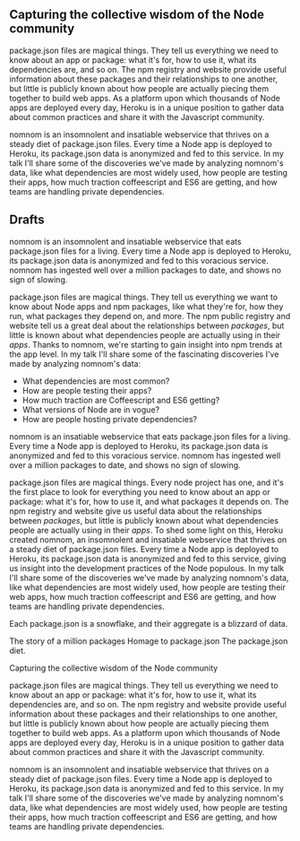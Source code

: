 ## Capturing the collective wisdom of the Node community

package.json files are magical things. They tell us everything we need to know about an app or package: what it's for, how to use it, what its dependencies are, and so on. The npm registry and website provide useful information about these packages and their relationships to one another, but little is publicly known about how people are actually piecing them together to build web apps. As a platform upon which thousands of Node apps are deployed every day, Heroku is in a unique position to gather data about common practices and share it with the Javascript community.

nomnom is an insomnolent and insatiable webservice that thrives on a steady diet of package.json files. Every time a Node app is deployed to Heroku, its package.json data is anonymized and fed to this service. In my talk I'll share some of the discoveries we've made by analyzing nomnom's data, like what dependencies are most widely used, how people are testing their apps, how much traction coffeescript and ES6 are getting, and how teams are handling private dependencies.

## Drafts

nomnom is an insomnolent and insatiable webservice that eats package.json files for a living. Every time a Node app is deployed to Heroku, its package.json data is anonymized and fed to this voracious service. nomnom has ingested well over a million packages to date, and shows no sign of slowing.

package.json files are magical things. They tell us everything we want to know about Node apps and npm packages, like what they're for, how they run, what packages they depend on, and more. The npm public registry and website tell us a great deal about the relationships between _packages_, but little is known about what dependencies people are actually using in their _apps_. Thanks to nomnom, we're starting to gain insight into npm trends at the app level. In my talk I'll share some of the fascinating discoveries I've made by analyzing nomnom's data:

- What dependencies are most common?
- How are people testing their apps?
- How much traction are Coffeescript and ES6 getting?
- What versions of Node are in vogue?
- How are people hosting private dependencies?

nomnom is an insatiable webservice that eats package.json files for a living. Every time a Node app is deployed to Heroku, its package.json data is anonymized and fed to this voracious service. nomnom has ingested well over a million packages to date, and shows no sign of slowing.

package.json files are magical things. Every node project has one, and it's the first place to look for everything you need to know about an app or package: what it's for, how to use it, and what packages it depends on. The npm registry and website give us useful data about the relationships between _packages_, but little is publicly known about what dependencies people are actually using in their _apps_. To shed some light on this, Heroku created nomnom, an insomnolent and insatiable webservice that thrives on a steady diet of package.json files. Every time a Node app is deployed to Heroku, its package.json data is anonymized and fed to this service, giving us insight into the development practices of the Node populous. In my talk I'll share some of the discoveries we've made by analyzing nomnom's data, like what dependencies are most widely used, how people are testing their web apps, how much traction coffeescript and ES6 are getting, and how teams are handling private dependencies.

Each package.json is a snowflake, and their aggregate is a blizzard of data.

The story of a million packages
Homage to package.json
The package.json diet.


Capturing the collective wisdom of the Node community

package.json files are magical things. They tell us everything we need to know about an app or package: what it's for, how to use it, what its dependencies are, and so on. The npm registry and website provide useful information about these packages and their relationships to one another, but little is publicly known about how people are actually piecing them together to build web apps. As a platform upon which thousands of Node apps are deployed every day, Heroku is in a unique position to gather data about common practices and share it with the Javascript community.

nomnom is an insomnolent and insatiable webservice that thrives on a steady diet of package.json files. Every time a Node app is deployed to Heroku, its package.json data is anonymized and fed to this service. In my talk I'll share some of the discoveries we've made by analyzing nomnom's data, like what dependencies are most widely used, how people are testing their apps, how much traction coffeescript and ES6 are getting, and how teams are handling private dependencies.

